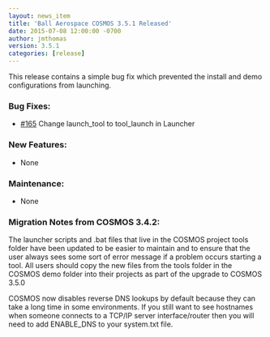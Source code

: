 ```yaml
---
layout: news_item
title: 'Ball Aerospace COSMOS 3.5.1 Released'
date: 2015-07-08 12:00:00 -0700
author: jmthomas
version: 3.5.1
categories: [release]
---
```


This release contains a simple bug fix which prevented the install and demo configurations from launching.

### Bug Fixes:

* [#165](https://github.com/BallAerospace/COSMOS/pull/165) Change launch_tool to tool_launch in Launcher

### New Features:

* None

### Maintenance:

* None

### Migration Notes from COSMOS 3.4.2:

The launcher scripts and .bat files that live in the COSMOS project tools folder have been updated to be easier to maintain and to ensure that the user always sees some sort of error message if a problem occurs starting a tool.  All users should copy the new files from the tools folder in the COSMOS demo folder into their projects as part of the upgrade to COSMOS 3.5.0

COSMOS now disables reverse DNS lookups by default because they can take a long time in some environments.  If you still want to see hostnames when someone connects to a TCP/IP server interface/router then you will need to add ENABLE_DNS to your system.txt file.
